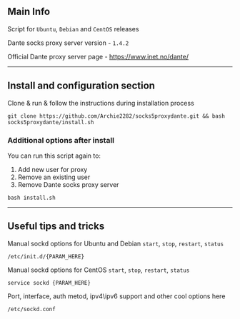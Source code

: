 ## Main Info

Script for `Ubuntu`, `Debian` and `CentOS` releases

Dante socks proxy server version - `1.4.2`

Official Dante proxy server page - https://www.inet.no/dante/

______
## Install and configuration section
Clone & run & follow the instructions during installation process
```
git clone https://github.com/Archie2282/socks5proxydante.git && bash socks5proxydante/install.sh
```

### Additional options after install
You can run this script again to:
 1. Add new user for proxy
 2. Remove an existing user
 3. Remove Dante socks proxy server

```shell
bash install.sh
```


______
## Useful tips and tricks


Manual sockd options for Ubuntu and Debian `start`,  `stop`, `restart`, `status`
```shell
/etc/init.d/{PARAM_HERE}
```

Manual sockd options for CentOS `start`,  `stop`, `restart`, `status`
```shell
service sockd {PARAM_HERE}
```


Port, interface, auth metod, ipv4\ipv6 support and other cool options here
```shell
/etc/sockd.conf
```
